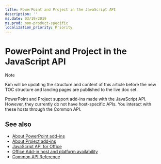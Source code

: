 ```yaml
---
title: PowerPoint and Project in the JavaScript API
description: ''
ms.date: 03/19/2019
ms.prod: non-product-specific
localization_priority: Priority
---
```

# PowerPoint and Project in the JavaScript API

> [!NOTE]
> Kim will be updating the structure and content of this article before the new TOC structure and landing pages are published to the live doc set.

PowerPoint and Project support add-ins made with the JavaScript API. However, they currently do not have host-specific APIs. You interact with these hosts through the Common API. 

## See also

- [About PowerPoint add-ins](../../powerpoint/index.md)
- [About Project add-ins](../../project/index.md)
- [JavaScript API for Office](/office/dev/add-ins/reference/javascript-api-for-office)
- [Office Add-in host and platform availability](/office/dev/add-ins/overview/office-add-in-availability)
- [Common API Reference](/javascript/api/overview/office)